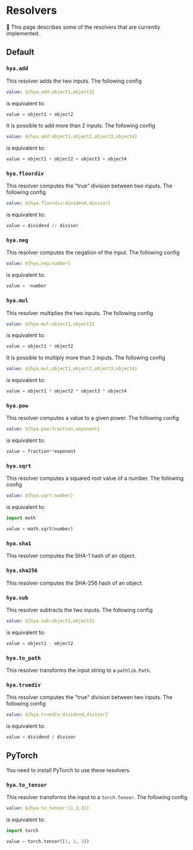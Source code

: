 # Resolvers

:book: This page describes some of the resolvers that are currently implemented.

## Default

### `hya.add`

This resolver adds the two inputs.
The following config

```yaml
value: ${hya.add:object1,object2}
```

is equivalent to:

```python
value = object1 + object2
```

It is possible to add more than 2 inputs.
The following config

```yaml
value: ${hya.add:object1,object2,object3,object4}
```

is equivalent to:

```python
value = object1 + object2 + object3 + object4
```

### `hya.floordiv`

This resolver computes the "true" division between two inputs.
The following config

```yaml
value: ${hya.floordiv:dividend,divisor}
```

is equivalent to:

```python
value = dividend // divisor
```

### `hya.neg`

This resolver computes the negation of the input.
The following config

```yaml
value: ${hya.neg:number}
```

is equivalent to:

```python
value = -number
```

### `hya.mul`

This resolver multiplies the two inputs.
The following config

```yaml
value: ${hya.mul:object1,object2}
```

is equivalent to:

```python
value = object1 * object2
```

It is possible to multiply more than 2 inputs.
The following config

```yaml
value: ${hya.mul:object1,object2,object3,object4}
```

is equivalent to:

```python
value = object1 * object2 * object3 * object4
```

### `hya.pow`

This resolver computes a value to a given power.
The following config

```yaml
value: ${hya.pow:fraction,exponent}
```

is equivalent to:

```python
value = fraction**exponent
```

### `hya.sqrt`

This resolver computes a squared root value of a number.
The following config

```yaml
value: ${hya.sqrt:number}
```

is equivalent to:

```python
import math

value = math.sqrt(number)
```

### `hya.sha1`

This resolver computes the SHA-1 hash of an object.

### `hya.sha256`

This resolver computes the SHA-256 hash of an object.

### `hya.sub`

This resolver subtracts the two inputs.
The following config

```yaml
value: ${hya.sub:object1,object2}
```

is equivalent to:

```python
value = object1 - object2
```

### `hya.to_path`

This resolver transforms the input string to a ``pathlib.Path``.

### `hya.truediv`

This resolver computes the "true" division between two inputs.
The following config

```yaml
value: ${hya.truediv:dividend,divisor}
```

is equivalent to:

```python
value = dividend / divisor
```

## PyTorch

You need to install PyTorch to use these resolvers.

### `hya.to_tensor`

This resolver transforms the input to a ``torch.Tensor``.
The following config

```yaml
value: ${hya.to_tensor:[1,2,3]}
```

is equivalent to:

```python
import torch

value = torch.tensor([1, 2, 3])
```
